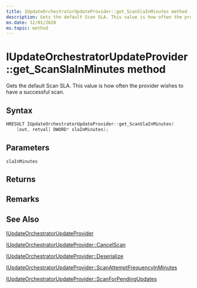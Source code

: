 ```yaml
---
title: IUpdateOrchestratorUpdateProvider::get_ScanSlaInMinutes method
description: Gets the default Scan SLA. This value is how often the provider wishes to have a successful scan.
ms.date: 12/01/2020
ms.topic: method
---
```


# IUpdateOrchestratorUpdateProvider::get_ScanSlaInMinutes method

Gets the default Scan SLA. This value is how often the provider wishes to have a successful scan.

## Syntax
```cpp
HRESULT IUpdateOrchestratorUpdateProvider::get_ScanSlaInMinutes(
    [out, retval] DWORD* slaInMinutes);
```
## Parameters

`slaInMinutes`


## Returns


## Remarks

## See Also

[IUpdateOrchestratorUpdateProvider](iupdateorchestratorupdateprovider.md)

[IUpdateOrchestratorUpdateProvider::CancelScan](iupdateorchestratorupdateprovider-cancelscan.md)

[IUpdateOrchestratorUpdateProvider::Deserialize](iupdateorchestratorupdateprovider-deserialize.md)

[IUpdateOrchestratorUpdateProvider::ScanAttemptFrequencyInMinutes](iupdateorchestratorupdateprovider-scanattemptfrequencyinminutes.md)

[IUpdateOrchestratorUpdateProvider::ScanForPendingUpdates](iupdateorchestratorupdateprovider-scanforpendingupdates.md) 
